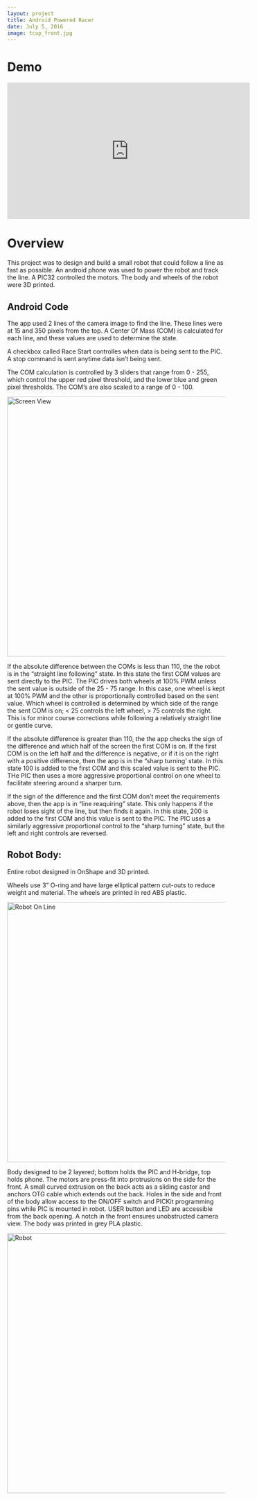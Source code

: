 ```yaml
---
layout: project
title: Android Powered Racer
date: July 5, 2016
image: tcup_front.jpg
---
```


# Demo

<iframe width="560" height="315" src="https://www.youtube.com/embed/qgCjqglhZU8" frameborder="0" allowfullscreen></iframe>

# Overview

This project was to design and build a small robot that could follow a line as fast as possible. An android phone was used to power the robot and track the line. A PIC32 controlled the motors. The body and wheels of the robot were 3D printed.

## Android Code

The app used 2 lines of the camera image to find the line. These lines were at 15 and 350 pixels from the top. A Center Of Mass (COM) is calculated for each line, and these values are used to determine the state.

A checkbox called Race Start controlles when data is being sent to the PIC. A stop command is sent anytime data isn’t being sent.

The COM calculation is controlled by 3 sliders that range from 0 - 255, which control the upper red pixel threshold, and the lower blue and green pixel thresholds. The COM’s are also scaled to a range of 0 - 100. 

<img src="/public/images/tcup_back.jpg" alt="Screen View" style="width: 600px;"/>

If the absolute difference between the COMs is less than 110, the the robot is in the “straight line following” state. In this state the first COM values are sent directly to the PIC. The PIC drives both wheels at 100% PWM unless the sent value is outside of the 25 - 75  range. In this case, one wheel is kept at 100% PWM and the other is proportionally controlled based on the sent value. Which wheel is controlled is determined by which side of the range the sent COM is on; < 25 controls the left wheel, > 75 controls the right. This is for minor course corrections while following a relatively straight line or gentle curve. 

If the absolute difference is greater than 110, the the app checks the sign of the difference and which half of the screen the first COM is on. If the first COM is on the left half and the difference is negative, or if it is on the right with a positive difference, then the app is in the “sharp turning’ state. In this state 100 is added to the first COM and this scaled value is sent to the PIC. THe PIC then uses a more aggressive proportional control on one wheel to facilitate steering around a sharper turn. 

If the sign of the difference and the first COM don’t meet the requirements above, then the app is in “line reaquiring” state. This only happens if the robot loses sight of the line, but then finds it again. In this state, 200 is added to the first COM and this value is sent to the PIC. The PIC uses a similarly aggressive proportional control to the “sharp turning” state, but the left and right controls are reversed. 

## Robot Body:
Entire robot designed in OnShape and 3D printed.

Wheels use 3” O-ring and have large elliptical pattern cut-outs to reduce weight and material. The wheels are printed in red ABS plastic.

<img src="/public/images/tcup_iso.jpg" alt="Robot On Line" style="width: 600px;"/>

Body designed to be 2 layered; bottom holds the PIC and H-bridge, top holds phone. The motors are press-fit into protrusions on the side for the front. A small curved extrusion on the back acts as a sliding castor and anchors OTG cable which extends out the back. Holes in the side and front of the body allow access to the ON/OFF switch and PICKit programming pins while PIC is mounted in robot. USER button and LED are accessible from the back opening. A notch in the front ensures unobstructed camera view. The body was printed in grey PLA plastic. 

<img src="/public/images/tcup_biso.jpg" alt="Robot" style="width: 600px;"/>